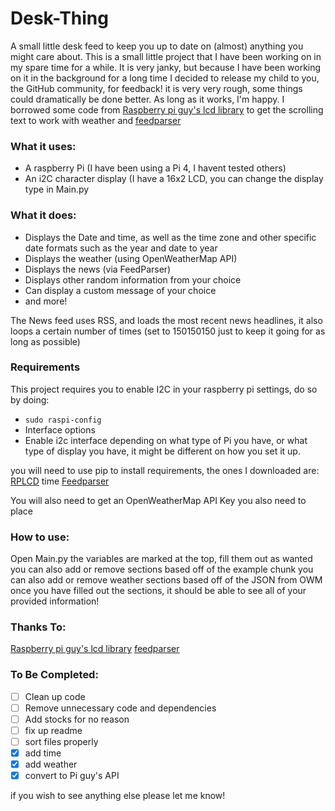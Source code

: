 # Desk-Thing
A small little desk feed to keep you up to date on (almost) anything you might care about.
This is a small little project that I have been working on in my spare time for a while. It is very janky, but because I have been working on it in the background for a long time I decided to release my child to you, the GitHub community, for feedback!
it is very very rough, some things could dramatically be done better. As long as it works, I'm happy.
I borrowed some code from [Raspberry pi guy's lcd library](https://github.com/the-raspberry-pi-guy/lcd) to get the scrolling text to work with weather and [feedparser](https://pypi.org/project/feedparser/)

### What it uses:

- A raspberry Pi (I have been using a Pi 4, I havent tested others)
- An i2C character display (I have a 16x2 LCD, you can change the display type in Main.py

### What it does:
- Displays the Date and time, as well as the time zone and other specific date formats such as the year and date to year
- Displays the weather (using OpenWeatherMap API)
- Displays the news (via FeedParser)
- Displays other random information from your choice
- Can display a custom message of your choice
- and more!

The News feed uses RSS, and loads the most recent news headlines, it also loops a certain number of times (set to 150150150 just to keep it going for as long as possible)

### Requirements

This project requires you to enable I2C in your raspberry pi settings, do so by doing:
- `sudo raspi-config`
- Interface options
- Enable i2c interface
depending on what type of Pi you have, or what type of display you have, it might be different on how you set it up.

you will need to use pip to install requirements, the ones I downloaded are:
[RPLCD](https://pypi.org/project/RPLCD/)
time
[Feedparser](https://pypi.org/project/feedparser/)

You will also need to get an OpenWeatherMap API Key
you also need to place 
### How to use:
Open Main.py
the variables are marked at the top, fill them out as wanted
you can also add or remove sections based off of the example chunk
you can also add or remove weather sections based off of the JSON from OWM
once you have filled out the sections, it should be able to see all of your provided information!

### Thanks To:
[Raspberry pi guy's lcd library](https://github.com/the-raspberry-pi-guy/lcd)
[feedparser](https://pypi.org/project/feedparser/)

### To Be Completed:
- [ ] Clean up code
- [ ] Remove unnecessary code and dependencies
- [ ] Add stocks for no reason
- [ ] fix up readme
- [ ] sort files properly
- [x] add time
- [x] add weather
- [x] convert to Pi guy's API

if you wish to see anything else please let me know!
